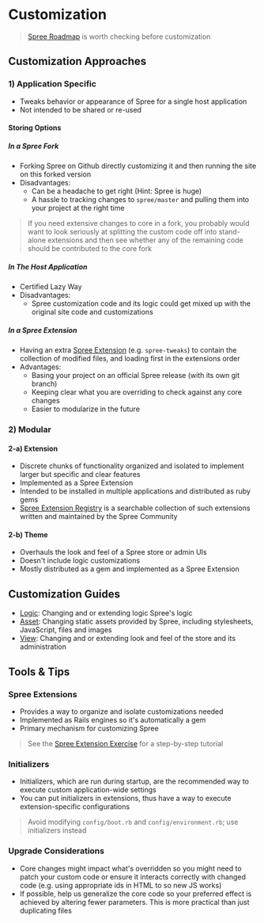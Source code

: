# Customization

> [Spree Roadmap](https://trello.com/b/PQsUfCL0/spree-roadmap) is worth checking before
customization

## Customization Approaches
### 1) Application Specific
* Tweaks behavior or appearance of Spree for a single host application
* Not intended to be shared or re-used

#### Storing Options
##### In a Spree Fork
* Forking Spree on Github directly customizing it and then running the site on this forked version
* Disadvantages:
    * Can be a headache to get right (Hint: Spree is huge)
    * A hassle to tracking changes to `spree/master` and pulling them into your project at the right time

> If you need extensive changes to core in a fork, you probably would want to look
seriously at splitting the custom code off into stand-alone extensions and then see whether
any of the remaining code should be contributed to the core fork

##### In The Host Application
* Certified Lazy Way
* Disadvantages:
    * Spree customization code and its logic could get mixed up with the original site code and customizations

##### In a Spree Extension
* Having an extra [Spree Extension](#Spree_Extension) (e.g. `spree-tweaks`) to contain the collection of modified
files, and loading first in the extensions order
* Advantages:
  * Basing your project on an official Spree release (with its own git branch)
  * Keeping clear what you are overriding to check against any core changes
  * Easier to modularize in the future

### 2) Modular
#### 2-a) Extension
* Discrete chunks of functionality organized and isolated to implement larger but specific and clear features
* Implemented as a Spree Extension
* Intended to be installed in multiple applications and distributed as ruby gems
* [Spree Extension Registry](http://spreecommerce.com/extensions) is a searchable collection of such extensions written and maintained by the Spree Community

#### 2-b) Theme
* Overhauls the look and feel of a Spree store or admin UIs
* Doesn't include logic customizations
* Mostly distributed as a gem and implemented as a Spree Extension

## Customization Guides
* [Logic](../how_to/logic_customization.md): Changing and or extending logic Spree's logic
* [Asset](../how_to/asset_customization.md): Changing static assets provided by Spree, including stylesheets, JavaScript, files
and images
* [View](../how_to/logic_customization.md): Changing and or extending look and feel of the store and its administration

## Tools & Tips
### Spree Extensions
* Provides a way to organize and isolate customizations needed
* Implemented as Rails engines so it's automatically a gem
* Primary mechanism for customizing Spree

> See the [Spree Extension Exercise](../how_to/extension_exercise.md) for a step-by-step tutorial

### Initializers
* Initializers, which are run during startup, are the recommended way to execute custom application-wide settings
* You can put initializers in extensions, thus have a way to execute extension-specific
configurations

> Avoid modifying `config/boot.rb` and `config/environment.rb`; use initializers instead
 
### Upgrade Considerations
* Core changes might impact what's overridden so you might need to patch your custom code or ensure
it interacts correctly with changed code (e.g. using appropriate ids in HTML to so new JS works)
* If possible, help us generalize the core code so your preferred effect is achieved by altering
fewer parameters. This is more practical than just duplicating files